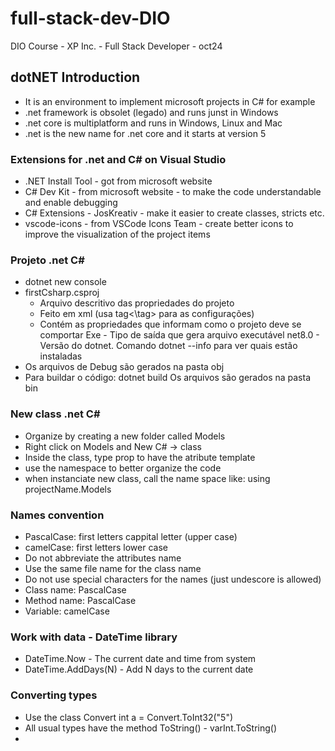 # full-stack-dev-DIO
DIO Course - XP Inc. - Full Stack Developer - oct24

## dotNET Introduction
* It is an environment to implement microsoft projects in C# for example
* .net framework is obsolet (legado) and runs junst in Windows
* .net core is multiplatform and runs in Windows, Linux and Mac
* .net is the new name for .net core and it starts at version 5

### Extensions for .net and C# on Visual Studio
* .NET Install Tool - got from microsoft website
* C# Dev Kit - from microsoft website - to make the code understandable and enable debugging
* C# Extensions - JosKreativ - make it easier to create classes, stricts etc.
* vscode-icons - from VSCode Icons Team - create better icons to improve the visualization of the project items

### Projeto .net C#
* dotnet new console
* firstCsharp.csproj
    - Arquivo descritivo das propriedades do projeto
    - Feito em xml (usa <tag>tag<\tag> para as configurações)
    - Contém as propriedades que informam como o projeto deve se comportar
    <OutputType>Exe</OutputType> - Tipo de saída que gera arquivo executável
    <TargetFramework>net8.0</TargetFramework> - Versão do dotnet. Comando dotnet --info para ver quais estão instaladas
* Os arquivos de Debug são gerados na pasta obj
* Para buildar o código: dotnet build
    Os arquivos são gerados na pasta bin

### New class .net C#
* Organize by creating a new folder called Models
* Right click on Models and New C# -> class
* Inside the class, type prop to have the atribute template
* use the namespace to better organize the code
* when instanciate new class, call the name space like: using projectName.Models

### Names convention
* PascalCase: first letters cappital letter (upper case)
* camelCase: first letters lower case
* Do not abbreviate the attributes name
* Use the same file name for the class name
* Do not use special characters for the names (just undescore is allowed)
* Class name: PascalCase
* Method name: PascalCase
* Variable: camelCase

### Work with data - DateTime library
* DateTime.Now - The current date and time from system
* DateTime.AddDays(N) - Add N days to the current date

### Converting types
* Use the class Convert
    int a = Convert.ToInt32("5")
* All usual types have the method ToString() - varInt.ToString()
*
